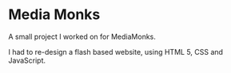 # Media Monks

A small project I worked on for MediaMonks.

I had to re-design a flash based website, using HTML 5, CSS and JavaScript.